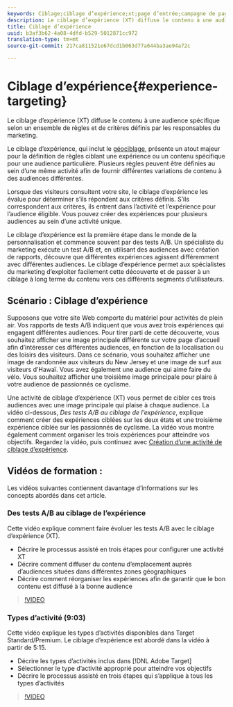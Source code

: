 ```yaml
---
keywords: Ciblage;ciblage d’expérience;xt;page d’entrée;campagne de page d’entrée
description: Le ciblage d’expérience (XT) diffuse le contenu à une audience spécifique selon un ensemble de règles et de critères définis par les responsables du marketing.
title: Ciblage d’expérience
uuid: b3af3b62-4a08-4dfd-b529-5012871cc972
translation-type: tm+mt
source-git-commit: 217ca811521e67dcd1b063d77a644ba3ae94a72c

---
```



# Ciblage d’expérience{#experience-targeting}

Le ciblage d’expérience (XT) diffuse le contenu à une audience spécifique selon un ensemble de règles et de critères définis par les responsables du marketing.

Le ciblage d’expérience, qui inclut le [géociblage](/help/c-target/c-audiences/c-target-rules/geo.md), présente un atout majeur pour la définition de règles ciblant une expérience ou un contenu spécifique pour une audience particulière. Plusieurs règles peuvent être définies au sein d’une même activité afin de fournir différentes variations de contenu à des audiences différentes.

Lorsque des visiteurs consultent votre site, le ciblage d’expérience les évalue pour déterminer s’ils répondent aux critères définis. S’ils correspondent aux critères, ils entrent dans l’activité et l’expérience pour l’audience éligible. Vous pouvez créer des expériences pour plusieurs audiences au sein d’une activité unique.

Le ciblage d’expérience est la première étape dans le monde de la personnalisation et commence souvent par des tests A/B. Un spécialiste du marketing exécute un test A/B et, en utilisant des audiences avec création de rapports, découvre que différentes expériences agissent différemment avec différentes audiences. Le ciblage d’expérience permet aux spécialistes du marketing d’exploiter facilement cette découverte et de passer à un ciblage à long terme du contenu vers ces différents segments d’utilisateurs.

## Scénario : Ciblage d’expérience

Supposons que votre site Web comporte du matériel pour activités de plein air. Vos rapports de tests A/B indiquent que vous avez trois expériences qui engagent différentes audiences. Pour tirer parti de cette découverte, vous souhaitez afficher une image principale différente sur votre page d’accueil afin d’intéresser ces différentes audiences, en fonction de la localisation ou des loisirs des visiteurs. Dans ce scénario, vous souhaitez afficher une image de randonnée aux visiteurs du New Jersey et une image de surf aux visiteurs d’Hawaï. Vous avez également une audience qui aime faire du vélo. Vous souhaitez afficher une troisième image principale pour plaire à votre audience de passionnés ce cyclisme.

Une activité de ciblage d’expérience (XT) vous permet de cibler ces trois audiences avec une image principale qui plaise à chaque audience. La vidéo ci-dessous, *Des tests A/B au ciblage de l’expérience*, explique comment créer des expériences ciblées sur les deux états et une troisième expérience ciblée sur les passionnés de cyclisme. La vidéo vous montre également comment organiser les trois expériences pour atteindre vos objectifs. Regardez la vidéo, puis continuez avec [Création d’une activité de ciblage d’expérience](/help/c-activities/t-experience-target/t-xt-create/xt-create.md).

## Vidéos de formation :

Les vidéos suivantes contiennent davantage d’informations sur les concepts abordés dans cet article.

### Des tests A/B au ciblage de l’expérience

Cette vidéo explique comment faire évoluer les tests A/B avec le ciblage d’expérience (XT).

* Décrire le processus assisté en trois étapes pour configurer une activité XT
* Décrire comment diffuser du contenu d’emplacement auprès d’audiences situées dans différentes zones géographiques
* Décrire comment réorganiser les expériences afin de garantir que le bon contenu est diffusé à la bonne audience

>[!VIDEO](https://video.tv.adobe.com/v/22418/?captions=fre_fr)

### Types d’activité (9:03)

Cette vidéo explique les types d’activités disponibles dans Target Standard/Premium. Le ciblage d’expérience est abordé dans la vidéo à partir de 5:15.

* Décrire les types d’activités inclus dans [!DNL Adobe Target]
* Sélectionner le type d’activité approprié pour atteindre vos objectifs
* Décrire le processus assisté en trois étapes qui s’applique à tous les types d’activités

>[!VIDEO](https://video.tv.adobe.com/v/17386?captions=fre_fr)